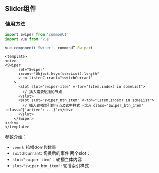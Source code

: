 ## Slider组件

### 使用方法

```js
import Swiper from 'commonUI'
import vue from 'Vue'

vue.component('Swiper', commonUI.Swiper) 
```

```vue
<template>
<div>
<Swiper
      ref="Swiper"
      :count="Object.keys(someList).length"
      v-on:listenCurrant="switchCurrant"
    >
      <slot slot="swiper-item" v-for="(item,index) in someList">
        // 插入需要轮播的节点 
      </slot>
      <slot slot="swiper_btn_item" v-for="(item,index) in someList">
        // 插入轮播索引的节点及选中样式 <div class="Swiper_btn_item" :class="{'active': ...}"></div>
      </slot>
    </Swiper>
</div>
</template>
```

参数介绍：
- `count`: 轮播dom的数量
- `switchCurrant`: 切换后的事件
两个slot：
- `slot="swiper-item"`：轮播主体内容
- `slot="swiper_btn_item"`: 轮播索引样式
